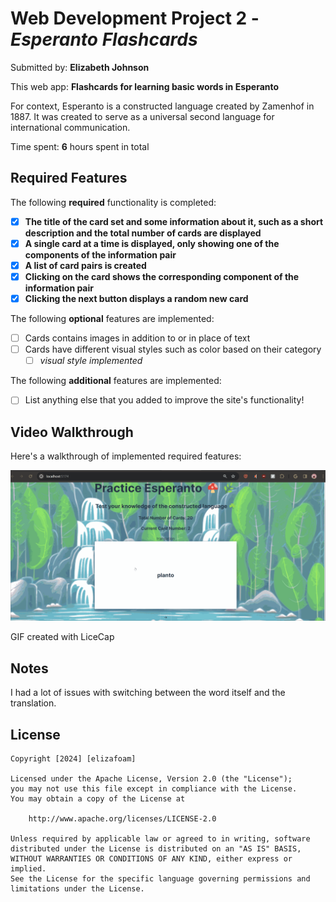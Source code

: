 # Web Development Project 2 - *Esperanto Flashcards*

Submitted by: **Elizabeth Johnson**

This web app: **Flashcards for learning basic words in Esperanto**

For context, Esperanto is a constructed language created by Zamenhof in 1887. It was created to serve as a universal second language for international communication. 

Time spent: **6** hours spent in total

## Required Features

The following **required** functionality is completed:

- [X] **The title of the card set and some information about it, such as a short description and the total number of cards are displayed**
- [X] **A single card at a time is displayed, only showing one of the components of the information pair**
- [X] **A list of card pairs is created**
- [X] **Clicking on the card shows the corresponding component of the information pair**
- [X] **Clicking the next button displays a random new card**

The following **optional** features are implemented:

- [ ] Cards contains images in addition to or in place of text
- [ ] Cards have different visual styles such as color based on their category
  - [ ] *visual style implemented*

The following **additional** features are implemented:

* [ ] List anything else that you added to improve the site's functionality!

## Video Walkthrough

Here's a walkthrough of implemented required features:

<img src='/esperanto-flashcards/src/assets/flashcards.gif' title='Video Walkthrough' width='' alt='Video Walkthrough' />
 
GIF created with LiceCap

## Notes

I had a lot of issues with switching between the word itself and the translation. 

## License

    Copyright [2024] [elizafoam]

    Licensed under the Apache License, Version 2.0 (the "License");
    you may not use this file except in compliance with the License.
    You may obtain a copy of the License at

        http://www.apache.org/licenses/LICENSE-2.0

    Unless required by applicable law or agreed to in writing, software
    distributed under the License is distributed on an "AS IS" BASIS,
    WITHOUT WARRANTIES OR CONDITIONS OF ANY KIND, either express or implied.
    See the License for the specific language governing permissions and
    limitations under the License.
